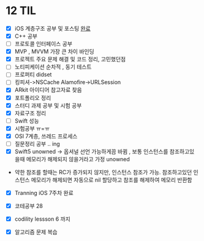 # 12 TIL

- [x] iOS 계층구조 공부 및 포스팅 [완료](https://ijoom.tistory.com/11)
- [x] C++ 공부
- [ ] 프로토콜 인터페이스 공부
- [x] MVP , MVVM 가장 큰 차이 바인딩
- [x] 프로젝트 주요 문제 해결 및 코드 정리, 고민했던점
- [ ] 노티피케이션 순차적 , 동기 테스트
- [ ] 프로퍼티 didset
- [ ] 킹피셔->NSCache Alamofire->URLSession 
- [x] ARkit 아이디어 참고자료 찾음
- [x] 포트폴리오 정리
- [x] 스터디 과제 공부 및 시험 공부
- [x] 자료구조 정리
- [ ] Swift 성능
- [x] 시험공부 ㅠ=ㅠ
- [x] OSI 7계층, 쓰레드 프로세스
- [ ] 질문정리 공부 .. ing
- [x] Swift5 unowned -> 옵셔널 선언 가능하게끔 바뀜 , 보통 인스턴스를 참조하고있을때 메모리가 해제되지 않을거라고 가정 unowned
- 약한 참조를 할때는 RC가 증가되지 않지만, 인스턴스 참조가 가능. 참조하고있던 인스턴스 메모리가 해제되면 자동으로 nil 할당하고 참조를 해제하여 메모리 반환함
- [x] Tranning iOS 7주차 완료
- [x] 코테공부 28
- [x] codility lessson 6 까지
- [x] 알고리즘 문제 복습

